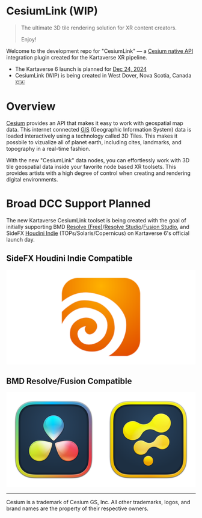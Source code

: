 # CesiumLink (WIP)

> The ultimate 3D tile rendering solution for XR content creators.
>
> Enjoy!
>

Welcome to the development repo for "CesiumLink" — a [Cesium native API](https://github.com/CesiumGS/cesium-native#readme) integration plugin created for the Kartaverse XR pipeline.


- The Kartaverse 6 launch is planned for [Dec 24, 2024](https://days.to/christmas-eve/2024/12/24)
- CesiumLink (WIP) is being created in West Dover, Nova Scotia, Canada 🇨🇦

# Overview

[Cesium](https://cesium.com) provides an API that makes it easy to work with geospatial map data. This internet connected [GIS](https://en.wikipedia.org/wiki/Geographic_information_system) (Geographic Information System) data is loaded interactively using a technology called 3D Tiles. This makes it possbile to vizualize all of planet earth, including cites, landmarks, and topography in a real-time fashion.

With the new "CesiumLink" data nodes, you can effortlessly work with 3D tile geospatial data inside your favorite node based XR toolsets. This provides artists with a high degree of control when creating and rendering digital environments.

# Broad DCC Support Planned

The new Kartaverse CesiumLink toolset is being created with the goal of initially supporting BMD [Resolve (Free)](https://www.blackmagicdesign.com/products/davinciresolve)/[Resolve Studio](https://www.blackmagicdesign.com/products/davinciresolve)/[Fusion Studio](https://www.blackmagicdesign.com/products/fusion), and SideFX [Houdini Indie](https://www.sidefx.com/products/whats-new-in-h205/) (TOPs/Solaris/Copernicus) on Kartaverse 6's official launch day.

## SideFX Houdini Indie Compatible

![SideFX Houdini Icon](Images/Icon-Houdini.png)

## BMD Resolve/Fusion Compatible

![Resolve/Fusion Icon](Images/Icon-Resolve-Fusion.png)

---

Cesium is a trademark of Cesium GS, Inc. All other trademarks, logos, and brand names are the property of their respective owners.
